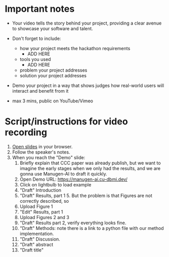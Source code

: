 # Important notes

* Your video tells the story behind your project, providing a clear avenue to showcase your software and talent.
* Don't forget to include: 
  * how your project meets the hackathon requirements
    * ADD HERE
  * tools you used
    * ADD HERE
  * problem your project addresses
  * solution your project addresses

* Demo your project in a way that shows judges how real-world users will interact and benefit from it
* max 3 mins, public on YouTube/Vimeo

# Script/instructions for video recording
1. [Open slides](https://docs.google.com/presentation/d/1EWl2aagf_7rIBvJQs8PgdJ-wy8qI0LZWFzd1npoDmqw/edit?usp=sharing) in your browser.
2. Follow the speaker's notes.
3. When you reach the "Demo" slide:
   1. Briefly explain that CCC paper was already publish, but we want to imagine the early stages when we only had the results, and we are gonna use Manugen-AI to draft it quickly.
   1. Open Demo URL: https://manugen-ai.cu-dbmi.dev/
   2. Click on lightbulb to load example
   3. "Draft" Introduction
   4. "Draft" Results, part 1
      5. But the problem is that Figures are not correctly described, so
   1. Upload Figure 1
   2. "Edit" Results, part 1
   3. Upload Figures 2 and 3
   4. "Draft" Results part 2, verify everything looks fine.
   5. "Draft" Methods: note there is a link to a python file with our method implementation.
   6. "Draft" Discussion.
   9. "Draft" abstract
   10. "Draft title"
